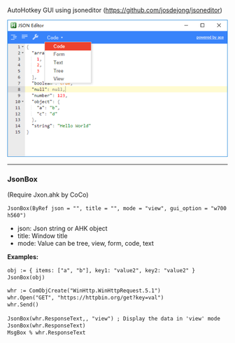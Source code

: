 AutoHotkey GUI using jsoneditor (https://github.com/josdejong/jsoneditor)

![Screenshot](https://github.com/tmplinshi/JSONEditor/blob/master/Screenshot.png?raw=true)

--------

### JsonBox
(Require Jxon.ahk by CoCo)
```AutoHotkey
JsonBox(ByRef json = "", title = "", mode = "view", gui_option = "w700 h560")
```
- json: Json string or AHK object
- title: Window title
- mode: Value can be tree, view, form, code, text

**Examples:**
```AutoHotkey
obj := { items: ["a", "b"], key1: "value2", key2: "value2" }
JsonBox(obj)
```

```AutoHotkey
whr := ComObjCreate("WinHttp.WinHttpRequest.5.1")
whr.Open("GET", "https://httpbin.org/get?key=val")
whr.Send()

JsonBox(whr.ResponseText,, "view") ; Display the data in 'view' mode
JsonBox(whr.ResponseText)
MsgBox % whr.ResponseText
```
